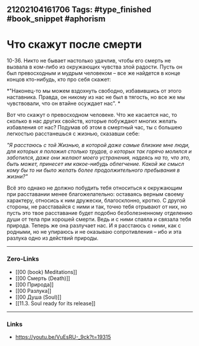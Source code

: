 21202104161706
Tags: #type_finished #book_snippet  #aphorism
---
# Что скажут после смерти

10-36. Никто не бывает настолько удачлив, чтобы его смерть не вызвала в ком-либо из окружающих чувства злой радости. Пусть он был превосходным и мудрым человеком – все же найдется в конце концов кто-нибудь, кто про себя скажет: 

*"Наконец-то мы можем вздохнуть свободно, избавившись от этого наставника. Правда, он никому из нас не был в тягость, но все же мы чувствовали, что он втайне осуждает нас". *

Вот что скажут о превосходном человеке. Что же касается нас, то сколько в нас других свойств, которые побуждают многих желать избавления от нас? Подумав об этом в смертный час, ты с большею легкостью расстанешься с жизнью, сказавши себе: 

*"Я расстаюсь с той Жизнью, в которой даже самые близкие мне люди, для которых я положил столько трудов, о которых так горячо молился и заботился, даже они желают моего устранения, надеясь на то, что это, быть может, принесет им какое-нибудь облегчение. Какой же смысл кому бы то ни было желать более продолжительного пребывания в жизни?"* 

Всё это однако не должно побудить тебя относиться к окружающим при расставании менее благожелательно: оставаясь верным своему характеру, относись к ним дружески, благосклонно, кротко. С другой стороны, не расставайся с ними и так, точно тебя отрывают от них, но пусть это твое расставание будет подобно безболезненному отделению души от тела при хорошей смерти. Ведь и с ними спаяла и связала тебя природа. Теперь же она разлучает нас. И я расстаюсь с ними, как с родными, но не упираюсь и не оказываю сопротивления – ибо и эта разлука одно из действий природы.

---
### Zero-Links
- [[00 (book) Meditations]]
- [[00 Смерть (Death)]]
- [[00 Природа]]
- [[00 Разлука]]
- [[00 Душа (Soul)]]
- [[11.3. Soul ready for its release]]
---
### Links
- https://youtu.be/VuEsRU-_9ck?t=19315